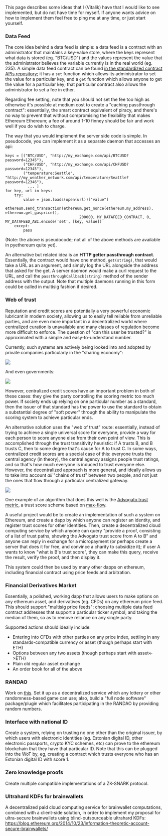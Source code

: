 This page describes some ideas that I (Vitalik) have that I would like to see implemented, but do not have time for myself. If anyone wants advice on how to implement them feel free to ping me at any time, or just start yourself.

### Data Feed

The core idea behind a data feed is simple: a data feed is a contract with an administrator that maintains a key-value store, where the keys represent what data is stored (eg. "BTC/USD") and the values represent the value that the administrator believes the variable currently is in the real world (eg. 235). A simple data feed contract can be found [in the standardized contract APIs repository](https://github.com/ethereum/dapp-bin/tree/master/standardized_contract_apis/fee_charging_datafeed.sol); it has a `set` function which allows its administrator to set the value for a particular key, and a `get` function which allows anyone to get the value for a particular key; that particular contract also allows the administrator to set a fee in ether.

Regarding fee setting, note that you should not set the fee too high as otherwise it's possible at medium cost to create a "caching passthrough contract": essentially, the smart contract equivalent of piracy, and there's no way to prevent that without compromising the flexibility that makes Ethereum Ethereum; a fee of around 1-10 finney should be fair and work well if you do wish to charge.

The way that you would implement the server side code is simple. In pseudocode, you can implement it as a separate daemon that accesses an api:

    keys = [("BTC/USD", "http://my_exchange.com/api/BTCUSD?password=12345"),
            ("CHF/USD", "http://my_exchange.com/api/CHFUSD?password=12345"),
            ("temperature:Seattle", "http://my_weather_network.com/api/temperature/Seattle?password=12346"),
              ... ]
    for key, url in keys:
        try:
            value = json.loads(open(url))["value"]
            ethereum.send_transaction(ethereum.get_nonce(ethereum.my_address), ethereum.get_gasprice(),
                                     200000, MY_DATAFEED_CONTRACT, 0, MY_DATAFEED_ABI.encode('set', [key, value])
        except:
            pass

(Note: the above is pseudocode; not all of the above methods are available in pyethereum quite yet).

An alternative but related idea is an **HTTP getter passthrough contract**. Essentially, the contract would have one method, `get(string)`, that would take a URL as an argument, and simply log the URL alongside the address that asked for the get. A server daemon would make a curl request to the URL, and call the `passthroughCallback(string)` method of the sender address with the output. Note that multiple daemons running in this form could be called in multisig fashion if desired.

### Web of trust

Reputation and credit scores are potentially a very powerful economic lubricant in modern society, allowing us to easily tell reliable from unreliable parties, and are even more important in a decentralized world where centralized curation is unavailable and many classes of regulation become more difficult to enforce. The question of "can this user be trusted?" is approximated with a simple and easy-to-understand number.

Currently, such systems are actively being looked into and adopted by private companies particularly in the "sharing economy":

![](http://www.kellydessaint.com/wp-content/uploads/2014/08/lyft_ratings3.jpg)

And even governments:

[![](https://www.privateinternetaccess.com/blog/wp-content/uploads/2015/10/SesameCredit.jpg)](https://www.privateinternetaccess.com/blog/2015/10/in-china-your-credit-score-is-now-affected-by-your-political-opinions-and-your-friends-political-opinions/)

However, centralized credit scores have an important problem in both of these cases: they give the party controlling the scoring metric too much power. If society ends up relying on one particular number as a standard, then the issuer of that standard has the power to use the standard to obtain a substantial degree of "soft power" through the ability to manipulate the scoring system to achieve particular ends.

An alternative solution uses the "web of trust" route: essentially, instead of trying to achieve a single universal score for everyone, provide a way for each person to score anyone else from their own point of view. This is accomplished through the trust transitivity heuristic: if A trusts B, and B trusts C, then to some degree that's cause for A to trust C. In some ways, centralized credit scores are a special case of this: everyone trusts the central agency (in theory), the central agency assigns people trust ratings, and so that's how much everyone is induced to trust everyone else. However, the decentralized approach is more general, and ideally allows us to take into account _all_ "chains of trust" between two people, and not just the ones that flow through a particular centralized gateway.

![](http://vitalik.ca/files/wot_centralized_and_decentralized.png)

One example of an algorithm that does this well is the [Advogato trust metric](http://www.advogato.org/trust-metric.html), a trust score scheme based on [max-flow](https://en.wikipedia.org/wiki/Maximum_flow_problem).

A useful project would be to create an implementation of such a system on Ethereum, and create a dapp by which anyone can register an identity, and register trust scores for other identities. Then, create a decentralized cloud computing service by which anyone can query "provide a proof, consisting of a list of trust paths, showing the Advogato trust score from A to B" and anyone can reply in exchange for a micropayment (or perhaps create a server that does it for free, and convince a charity to subsidize it); if user A wants to know "what is B's trust score", they can make this query, receive the result, verify the proof, and then display it.

This system could then be used by many other dapps on ethereum, including financial contract using price feeds and arbitration.

### Financial Derivatives Market

Essentially, a polished, working dapp that allows users to make options on any ethereum asset, and derivatives (eg. CFDs) on any ethereum price feed. This should support "multisig price feeds": choosing multiple data feed contract addresses that support a particular ticker symbol, and taking the median of them, so as to remove reliance on any single party.

Supported actions should ideally include:

* Entering into CFDs with other parties on any price index, settling in any standards-compatible currency or asset (though perhaps start with ETH)
* Options between any two assets (though perhaps start with asset<->ETH)
* Plain old regular asset exchange
* An order book for all of the above

### RANDAO

Work on [this](https://forum.ethereum.org/discussion/2031/randao-a-dao-working-as-rng). Set it up as a decentralized service which any lottery or other randomness-based game can use; also, build a "full node software" package/plugin which facilitates participating in the RANDAO by providing random numbers.

### Interface with national ID

Create a system, relying on trusting no one other than the original issuer, by which users with electronic identities (eg. Estonian digital ID, other electronic passports, crypto KYC schemes, etc) can prove to the ethereum blockchain that they have that particular ID. Note that this can be plugged into the WoT by, eg, creating a contract which trusts everyone who has an Estonian digital ID with score 1.

### Zero knowledge proofs

Create multiple compatible implementations of a ZK-SNARK protocol.

### Ultrahard KDFs for brainwallets

A decentralized paid cloud computing service for brainwallet computations, combined with a client-side solution, in order to implement my proposal for ultra-secure brainwallets using blind-outsourceable ultrahard KDFs: https://blog.ethereum.org/2014/10/23/information-theoretic-account-secure-brainwallets/